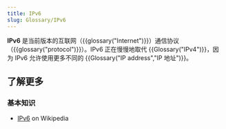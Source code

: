 ```yaml
---
title: IPv6
slug: Glossary/IPv6
---
```

**IPv6** 是当前版本的互联网（{{glossary("Internet")}}）通信协议（{{glossary("protocol")}}）。IPv6 正在慢慢地取代 {{Glossary("IPv4")}}，因为 IPv6 允许使用更多不同的 {{Glossary("IP address","IP 地址")}}。

## 了解更多

### 基本知识

- [IPv6](https://zh.wikipedia.org/wiki/IPv6) on Wikipedia
